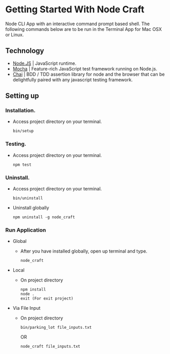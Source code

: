 # Getting Started With Node Craft

Node CLI App with an interactive command prompt based shell. The following
commands below are to be run in the Terminal App for Mac OSX or Linux.

## Technology

- [Node.JS](https://nodejs.org/en/) | JavaScript runtime.
- [Mocha](https://mochajs.org/) | Feature-rich JavaScript test framework running
  on Node.js.
- [Chai](https://www.chaijs.com/) | BDD / TDD assertion library for node and the
  browser that can be delightfully paired with any javascript testing framework.

## Setting up

### Installation.

- Access project directory on your terminal.

      bin/setup

### Testing.

- Access project directory on your terminal.

      npm test

### Uninstall.

- Access project directory on your terminal.

      bin/uninstall

- Uninstall globally

      npm uninstall -g node_craft

### Run Application

- Global

  - After you have installed globally, open up terminal and type.

        node_craft

- Local

  - On project directory

        npm install
        node .
        exit (For exit project)

- Via File Input

  - On project directory

        bin/parking_lot file_inputs.txt

    OR

        node_craft file_inputs.txt

